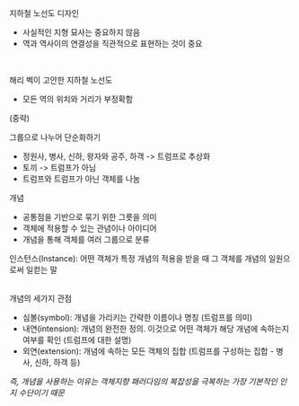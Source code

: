 지하철 노선도 디자인
* 사실적인 지형 묘사는 중요하지 않음
* 역과 역사이의 연결성을 직관적으로 표현하는 것이 중요
<br>

해리 벡이 고안한 지하철 노선도
* 모든 역의 위치와 거리가 부정확함
  

(중략) <br>

그룹으로 나누어 단순화하기

* 정원사, 병사, 신하, 왕자와 공주, 하객 -> 트럼프로 추상화
* 토끼 -> 트럼프가 아님
* 트럼프와 트럼프가 아닌 객체를 나눔

개념

* 공통점을 기반으로 묶기 위한 그릇을 의미
* 객체에 적용할 수 있는 관념이나 아이디어
* 개념을 통해 객체를 여러 그룹으로 분류

인스턴스(Instance): 어떤 객체가 특정 개념의 적용을 받을 때 그 객체를 개념의 일원으로써 일컫는 말 <br><br>

개념의 세가지 관점

* 심볼(symbol): 개념을 가리키는 간략한 이름이나 명칭 (트럼프를 의미)
* 내연(intension): 개념의 완전한 정의. 이것으로 어떤 객체가 해당 개념에 속하는지 여부를 확인 (트럼프에 대한 설명)
* 외연(extension): 개념에 속하는 모든 객체의 집합 (트럼프를 구성하는 집합 - 병사, 신하, 하객 등)

*즉, 개념을 사용하는 이유는 객체지향 패러다임의 복잡성을 극복하는 가장 기본적인 인지 수단이기 때문*
<br>

